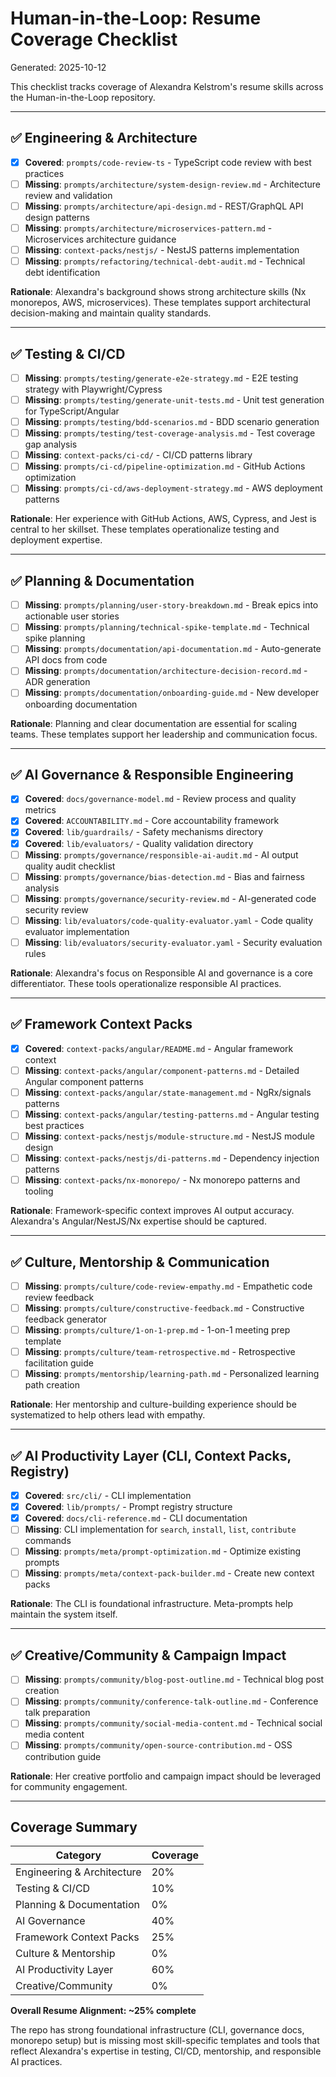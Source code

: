# Human-in-the-Loop: Resume Coverage Checklist

Generated: 2025-10-12

This checklist tracks coverage of Alexandra Kelstrom's resume skills across the Human-in-the-Loop repository.

---

## ✅ Engineering & Architecture

- [x] **Covered**: `prompts/code-review-ts` - TypeScript code review with best practices
- [ ] **Missing**: `prompts/architecture/system-design-review.md` - Architecture review and validation
- [ ] **Missing**: `prompts/architecture/api-design.md` - REST/GraphQL API design patterns
- [ ] **Missing**: `prompts/architecture/microservices-pattern.md` - Microservices architecture guidance
- [ ] **Missing**: `context-packs/nestjs/` - NestJS patterns implementation
- [ ] **Missing**: `prompts/refactoring/technical-debt-audit.md` - Technical debt identification

**Rationale**: Alexandra's background shows strong architecture skills (Nx monorepos, AWS, microservices). These templates support architectural decision-making and maintain quality standards.

---

## ✅ Testing & CI/CD

- [ ] **Missing**: `prompts/testing/generate-e2e-strategy.md` - E2E testing strategy with Playwright/Cypress
- [ ] **Missing**: `prompts/testing/generate-unit-tests.md` - Unit test generation for TypeScript/Angular
- [ ] **Missing**: `prompts/testing/bdd-scenarios.md` - BDD scenario generation
- [ ] **Missing**: `prompts/testing/test-coverage-analysis.md` - Test coverage gap analysis
- [ ] **Missing**: `context-packs/ci-cd/` - CI/CD patterns library
- [ ] **Missing**: `prompts/ci-cd/pipeline-optimization.md` - GitHub Actions optimization
- [ ] **Missing**: `prompts/ci-cd/aws-deployment-strategy.md` - AWS deployment patterns

**Rationale**: Her experience with GitHub Actions, AWS, Cypress, and Jest is central to her skillset. These templates operationalize testing and deployment expertise.

---

## ✅ Planning & Documentation

- [ ] **Missing**: `prompts/planning/user-story-breakdown.md` - Break epics into actionable user stories
- [ ] **Missing**: `prompts/planning/technical-spike-template.md` - Technical spike planning
- [ ] **Missing**: `prompts/documentation/api-documentation.md` - Auto-generate API docs from code
- [ ] **Missing**: `prompts/documentation/architecture-decision-record.md` - ADR generation
- [ ] **Missing**: `prompts/documentation/onboarding-guide.md` - New developer onboarding documentation

**Rationale**: Planning and clear documentation are essential for scaling teams. These templates support her leadership and communication focus.

---

## ✅ AI Governance & Responsible Engineering

- [x] **Covered**: `docs/governance-model.md` - Review process and quality metrics
- [x] **Covered**: `ACCOUNTABILITY.md` - Core accountability framework
- [x] **Covered**: `lib/guardrails/` - Safety mechanisms directory
- [x] **Covered**: `lib/evaluators/` - Quality validation directory
- [ ] **Missing**: `prompts/governance/responsible-ai-audit.md` - AI output quality audit checklist
- [ ] **Missing**: `prompts/governance/bias-detection.md` - Bias and fairness analysis
- [ ] **Missing**: `prompts/governance/security-review.md` - AI-generated code security review
- [ ] **Missing**: `lib/evaluators/code-quality-evaluator.yaml` - Code quality evaluator implementation
- [ ] **Missing**: `lib/evaluators/security-evaluator.yaml` - Security evaluation rules

**Rationale**: Alexandra's focus on Responsible AI and governance is a core differentiator. These tools operationalize responsible AI practices.

---

## ✅ Framework Context Packs

- [x] **Covered**: `context-packs/angular/README.md` - Angular framework context
- [ ] **Missing**: `context-packs/angular/component-patterns.md` - Detailed Angular component patterns
- [ ] **Missing**: `context-packs/angular/state-management.md` - NgRx/signals patterns
- [ ] **Missing**: `context-packs/angular/testing-patterns.md` - Angular testing best practices
- [ ] **Missing**: `context-packs/nestjs/module-structure.md` - NestJS module design
- [ ] **Missing**: `context-packs/nestjs/di-patterns.md` - Dependency injection patterns
- [ ] **Missing**: `context-packs/nx-monorepo/` - Nx monorepo patterns and tooling

**Rationale**: Framework-specific context improves AI output accuracy. Alexandra's Angular/NestJS/Nx expertise should be captured.

---

## ✅ Culture, Mentorship & Communication

- [ ] **Missing**: `prompts/culture/code-review-empathy.md` - Empathetic code review feedback
- [ ] **Missing**: `prompts/culture/constructive-feedback.md` - Constructive feedback generator
- [ ] **Missing**: `prompts/culture/1-on-1-prep.md` - 1-on-1 meeting prep template
- [ ] **Missing**: `prompts/culture/team-retrospective.md` - Retrospective facilitation guide
- [ ] **Missing**: `prompts/mentorship/learning-path.md` - Personalized learning path creation

**Rationale**: Her mentorship and culture-building experience should be systematized to help others lead with empathy.

---

## ✅ AI Productivity Layer (CLI, Context Packs, Registry)

- [x] **Covered**: `src/cli/` - CLI implementation
- [x] **Covered**: `lib/prompts/` - Prompt registry structure
- [x] **Covered**: `docs/cli-reference.md` - CLI documentation
- [ ] **Missing**: CLI implementation for `search`, `install`, `list`, `contribute` commands
- [ ] **Missing**: `prompts/meta/prompt-optimization.md` - Optimize existing prompts
- [ ] **Missing**: `prompts/meta/context-pack-builder.md` - Create new context packs

**Rationale**: The CLI is foundational infrastructure. Meta-prompts help maintain the system itself.

---

## ✅ Creative/Community & Campaign Impact

- [ ] **Missing**: `prompts/community/blog-post-outline.md` - Technical blog post creation
- [ ] **Missing**: `prompts/community/conference-talk-outline.md` - Conference talk preparation
- [ ] **Missing**: `prompts/community/social-media-content.md` - Technical social media content
- [ ] **Missing**: `prompts/community/open-source-contribution.md` - OSS contribution guide

**Rationale**: Her creative portfolio and campaign impact should be leveraged for community engagement.

---

## Coverage Summary

| Category                   | Coverage |
| -------------------------- | -------- |
| Engineering & Architecture | 20%      |
| Testing & CI/CD            | 10%      |
| Planning & Documentation   | 0%       |
| AI Governance              | 40%      |
| Framework Context Packs    | 25%      |
| Culture & Mentorship       | 0%       |
| AI Productivity Layer      | 60%      |
| Creative/Community         | 0%       |

**Overall Resume Alignment: ~25% complete**

The repo has strong foundational infrastructure (CLI, governance docs, monorepo setup) but is missing most skill-specific templates and tools that reflect Alexandra's expertise in testing, CI/CD, mentorship, and responsible AI practices.
